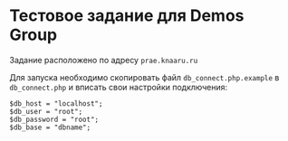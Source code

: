 # Тестовое задание для Demos Group
Задание расположено по адресу `prae.knaaru.ru`

Для запуска необходимо скопировать файл `db_connect.php.example` в `db_connect.php` и вписать свои настройки подключения:
```
$db_host = "localhost";
$db_user = "root";
$db_password = "root";
$db_base = "dbname";
```
